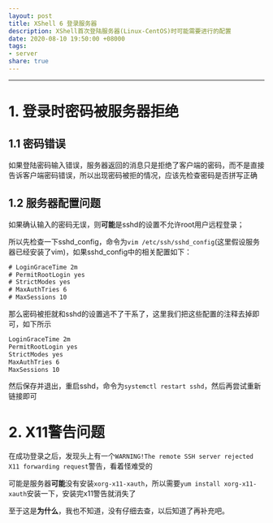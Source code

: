 ```yaml
---
layout: post
title: XShell 6 登录服务器
description: XShell首次登陆服务器(Linux-CentOS)时可能需要进行的配置
date: 2020-08-10 19:50:00 +08000
tags: 
- server
share: true
---
```


**********

# 1. 登录时密码被服务器拒绝

## 1.1 密码错误

如果登陆密码输入错误，服务器返回的消息只是拒绝了客户端的密码，而不是直接告诉客户端密码错误，所以出现密码被拒的情况，应该先检查密码是否拼写正确

## 1.2 服务器配置问题

如果确认输入的密码无误，则**可能**是sshd的设置不允许root用户远程登录；

所以先检查一下sshd_config，命令为`vim /etc/ssh/sshd_config`(这里假设服务器已经安装了vim)，如果sshd_config中的相关配置如下：

```txt
# LoginGraceTime 2m
# PermitRootLogin yes
# StrictModes yes
# MaxAuthTries 6
# MaxSessions 10
```

那么密码被拒就和sshd的设置逃不了干系了，这里我们把这些配置的注释去掉即可，如下所示

```txt
LoginGraceTime 2m
PermitRootLogin yes
StrictModes yes
MaxAuthTries 6
MaxSessions 10
```

然后保存并退出，重启sshd，命令为`systemctl restart sshd`，然后再尝试重新链接即可



# 2. X11警告问题

在成功登录之后，发现头上有一个`WARNING!The remote SSH server rejected X11 forwarding request`警告，看着怪难受的

可能是服务器**可能**没有安装`xorg-x11-xauth`，所以需要`yum install xorg-x11-xauth`安装一下，安装完x11警告就消失了

至于这是**为什么**，我也不知道，没有仔细去查，以后知道了再补充吧。